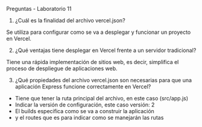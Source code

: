 Preguntas - Laboratorio 11

1. ¿Cuál es la finalidad del archivo vercel.json?

Se utiliza para configurar como se va a desplegar y funcionar un proyecto en Vercel.
  
2. ¿Qué ventajas tiene desplegar en Vercel frente a un servidor tradicional?

Tiene una rápida implementación de sitios web, es decir, simplifica el proceso de despliegue de aplicaciones web.

3. ¿Qué propiedades del archivo vercel.json son necesarias para que una aplicación Express funcione correctamente en Vercel?

- Tiene que tener la ruta principal del archivo, en este caso (src/app.js)
- Indicar la versión de configuración, este caso versión: 2
- El builds especifica como se va a construir la aplicación
- y el routes que es para indicar como se manejarán las rutas
